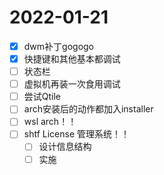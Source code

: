 # 2022-01-21
 - [x] dwm补丁gogogo
 - [x] 快捷键和其他基本都调试
 - [ ] 状态栏
 - [ ] 虚拟机再装一次食用调试
 - [ ] 尝试Qtile
 - [ ] arch安装后的动作都加入installer
 - [ ] wsl arch！！
 - [ ] shtf License 管理系统！！
   - [ ] 设计信息结构
   - [ ] 实施